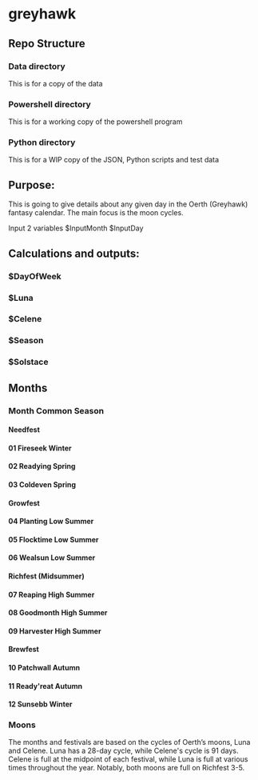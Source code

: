 # greyhawk

## Repo Structure
### Data directory
This is for a copy of the data
### Powershell directory
This is for a working copy of the powershell program
### Python directory
This is for a WIP copy of the JSON, Python scripts and test data

## Purpose:
This is going to give details about any given day in the Oerth (Greyhawk) fantasy calendar. The main focus is the moon cycles.

Input 2 variables
    $InputMonth
    $InputDay

## Calculations and outputs:
### $DayOfWeek 
### $Luna
### $Celene
### $Season
### $Solstace


## Months

### Month	Common  Season
#### Needfest
#### 01	Fireseek	Winter
#### 02	Readying	Spring
#### 03	Coldeven	Spring
#### Growfest
#### 04	Planting	Low Summer
#### 05	Flocktime	Low Summer
#### 06	Wealsun		Low Summer
#### Richfest (Midsummer)
#### 07	Reaping	High Summer
#### 08	Goodmonth	High Summer
#### 09	Harvester	High Summer
#### Brewfest
#### 10	Patchwall	Autumn
#### 11	Ready'reat	Autumn
#### 12	Sunsebb	Winter



### Moons

The months and festivals are based on the cycles of Oerth’s moons, Luna and Celene. Luna has a 28-day cycle, while Celene's cycle is 91 days. Celene is full at the midpoint of each festival, while Luna is full at various times throughout the year. Notably, both moons are full on Richfest 3-5.